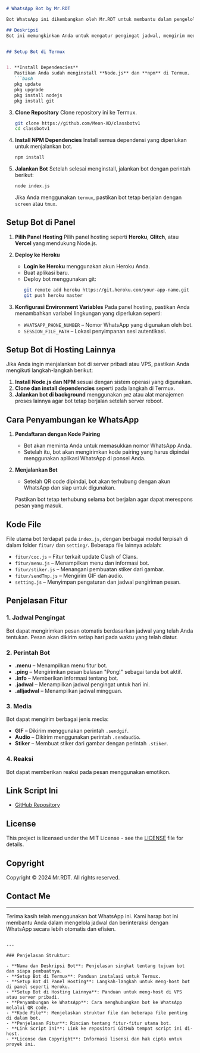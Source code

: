 ```markdown
# WhatsApp Bot by Mr.RDT

Bot WhatsApp ini dikembangkan oleh Mr.RDT untuk membantu dalam pengelolaan jadwal, pengiriman media, serta berbagai fitur interaktif lainnya melalui WhatsApp.

## Deskripsi
Bot ini memungkinkan Anda untuk mengatur pengingat jadwal, mengirim media seperti GIF, audio, dan gambar secara otomatis, serta merespons berbagai perintah yang dimulai dengan prefix tertentu. Bot ini dapat dijalankan di Termux, panel hosting, atau server lainnya.


## Setup Bot di Termux


1. **Install Dependencies**
   Pastikan Anda sudah menginstall **Node.js** dan **npm** di Termux.
   ```bash
   pkg update
   pkg upgrade
   pkg install nodejs
   pkg install git
   ```

3. **Clone Repository**
   Clone repository ini ke Termux.
   ```bash
   git clone https://github.com/Meon-XD/classbotv1
   cd classbotv1
   ```

4. **Install NPM Dependencies**
   Install semua dependensi yang diperlukan untuk menjalankan bot.
   ```bash
   npm install
   ```

5. **Jalankan Bot**
   Setelah selesai menginstall, jalankan bot dengan perintah berikut:
   ```bash
   node index.js
   ```

   Jika Anda menggunakan `termux`, pastikan bot tetap berjalan dengan `screen` atau `tmux`.

## Setup Bot di Panel

1. **Pilih Panel Hosting**
   Pilih panel hosting seperti **Heroku**, **Glitch**, atau **Vercel** yang mendukung Node.js.

2. **Deploy ke Heroku**
   - **Login ke Heroku** menggunakan akun Heroku Anda.
   - Buat aplikasi baru.
   - Deploy bot menggunakan git:
     ```bash
     git remote add heroku https://git.heroku.com/your-app-name.git
     git push heroku master
     ```

3. **Konfigurasi Environment Variables**
   Pada panel hosting, pastikan Anda menambahkan variabel lingkungan yang diperlukan seperti:
   - `WHATSAPP_PHONE_NUMBER` – Nomor WhatsApp yang digunakan oleh bot.
   - `SESSION_FILE_PATH` – Lokasi penyimpanan sesi autentikasi.

## Setup Bot di Hosting Lainnya

Jika Anda ingin menjalankan bot di server pribadi atau VPS, pastikan Anda mengikuti langkah-langkah berikut:

1. **Install Node.js dan NPM** sesuai dengan sistem operasi yang digunakan.
2. **Clone dan install dependencies** seperti pada langkah di Termux.
3. **Jalankan bot di background** menggunakan `pm2` atau alat manajemen proses lainnya agar bot tetap berjalan setelah server reboot.

## Cara Penyambungan ke WhatsApp

1. **Pendaftaran dengan Kode Pairing**
   - Bot akan meminta Anda untuk memasukkan nomor WhatsApp Anda.
   - Setelah itu, bot akan mengirimkan kode pairing yang harus dipindai menggunakan aplikasi WhatsApp di ponsel Anda.
   
2. **Menjalankan Bot**
   - Setelah QR code dipindai, bot akan terhubung dengan akun WhatsApp dan siap untuk digunakan.
   
   Pastikan bot tetap terhubung selama bot berjalan agar dapat merespons pesan yang masuk.

## Kode File

File utama bot terdapat pada `index.js`, dengan berbagai modul terpisah di dalam folder `fitur/` dan `setting/`. Beberapa file lainnya adalah:
- `fitur/coc.js` – Fitur terkait update Clash of Clans.
- `fitur/menu.js` – Menampilkan menu dan informasi bot.
- `fitur/stiker.js` – Menangani pembuatan stiker dari gambar.
- `fitur/sendTmp.js` – Mengirim GIF dan audio.
- `setting.js` – Menyimpan pengaturan dan jadwal pengiriman pesan.

## Penjelasan Fitur

### 1. **Jadwal Pengingat**
Bot dapat mengirimkan pesan otomatis berdasarkan jadwal yang telah Anda tentukan. Pesan akan dikirim setiap hari pada waktu yang telah diatur.

### 2. **Perintah Bot**
- **.menu** – Menampilkan menu fitur bot.
- **.ping** – Mengirimkan pesan balasan "Pong!" sebagai tanda bot aktif.
- **.info** – Memberikan informasi tentang bot.
- **.jadwal** – Menampilkan jadwal pengingat untuk hari ini.
- **.alljadwal** – Menampilkan jadwal mingguan.

### 3. **Media**
Bot dapat mengirim berbagai jenis media:
- **GIF** – Dikirim menggunakan perintah `.sendgif`.
- **Audio** – Dikirim menggunakan perintah `.sendaudio`.
- **Stiker** – Membuat stiker dari gambar dengan perintah `.stiker`.

### 4. **Reaksi**
Bot dapat memberikan reaksi pada pesan menggunakan emotikon.

## Link Script Ini

- [GitHub Repository](https://github.com/Meon-XD/classbotv1)

## License

This project is licensed under the MIT License - see the [LICENSE](LICENSE) file for details.

## Copyright

Copyright © 2024 Mr.RDT. All rights reserved.

## Contact Me

---

Terima kasih telah menggunakan bot WhatsApp ini. Kami harap bot ini membantu Anda dalam mengelola jadwal dan berinteraksi dengan WhatsApp secara lebih otomatis dan efisien.
```

---

### Penjelasan Struktur:

- **Nama dan Deskripsi Bot**: Penjelasan singkat tentang tujuan bot dan siapa pembuatnya.
- **Setup Bot di Termux**: Panduan instalasi untuk Termux.
- **Setup Bot di Panel Hosting**: Langkah-langkah untuk meng-host bot di panel seperti Heroku.
- **Setup Bot di Hosting Lainnya**: Panduan untuk meng-host di VPS atau server pribadi.
- **Penyambungan ke WhatsApp**: Cara menghubungkan bot ke WhatsApp melalui QR code.
- **Kode File**: Menjelaskan struktur file dan beberapa file penting di dalam bot.
- **Penjelasan Fitur**: Rincian tentang fitur-fitur utama bot.
- **Link Script Ini**: Link ke repositori GitHub tempat script ini di-host.
- **License dan Copyright**: Informasi lisensi dan hak cipta untuk proyek ini.
```
